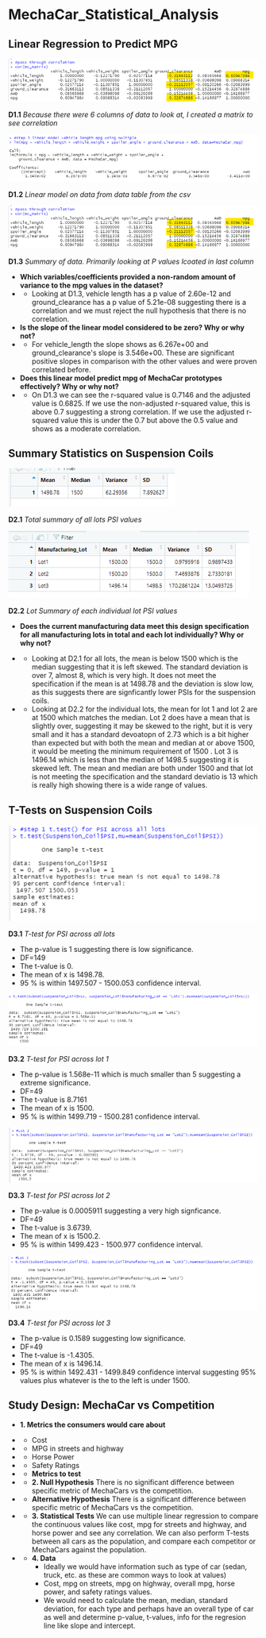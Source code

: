 # MechaCar_Statistical_Analysis


## Linear Regression to Predict MPG

![Resources/D1_Matrix_high_correlation.png](Resources/D1_Matrix_high_correlation.png) 

**D1.1** *Because there were 6 columns of data to look at, I created a matrix to see correlation*

![Resources/D1_Linear_model.png](Resources/D1_Linear_model.png) 

**D1.2** *Linear model on data from data table from the csv*

![Resources/D1_Matrix_high_correlation.png](Resources/D1_Matrix_high_correlation.png) 

**D1.3** *Summary of data. Primarily looking at P values lcoated in last column*

- **Which variables/coefficients provided a non-random amount of variance to the mpg values in the dataset?**
- - Looking at D1.3, vehicle length has a p value of 2.60e-12 and ground_clearance has a p value of 5.21e-08 suggesting there is a correlation and we must reject the null hypothesis that there is no correlation.
- **Is the slope of the linear model considered to be zero? Why or why not?**
- - For vehicle_length the slope shows as 6.267e+00 and ground_clearance's slope is 3.546e+00. These are significant positive slopes in comparison with the other values and were proven correlated before.
- **Does this linear model predict mpg of MechaCar prototypes effectively? Why or why not?**
- - On D1.3 we can see the r-squared value is 0.7146 and the adjusted value is 0.6825. If we use the non-adjusted r-squared value, this is above 0.7 suggesting a strong correlation. If we use the adjusted r-squared value this is under the 0.7 but above the 0.5 value and shows as a moderate correlation. 

## Summary Statistics on Suspension Coils
![Resources/D2_Total_Summary.png](Resources/D2_Total_Summary.png) 

**D2.1** *Total summary of all lots PSI values*

![Resources/D2_Lot_Summary.png](Resources/D2_Lot_Summary.png) 

**D2.2** *Lot Summary of each individual lot PSI values*

- **Does the current manufacturing data meet this design specification for all manufacturing lots in total and each lot individually? Why or why not?**
- - Looking at D2.1 for all lots, the mean is below 1500 which is the median suggesting that it is left skewed. The standard deviation is over 7, almost 8, which is very high.  It does not meet the specification if the mean is at 1498.78 and the deviation is slow low, as this suggests there are signficantly lower PSIs for the suspension coils. 

- - Looking at D2.2 for the individual lots, the mean for lot 1 and lot 2 are at 1500 which matches the median. Lot 2 does have a mean that is slightly over, suggesting it may be skewed to the right, but it is very small and it has a standard devoatopn of 2.73 which is a bit higher than expected but with both the mean and median at or above 1500, it would be meeting the minimum requirement of 1500 . Lot 3 is 1496.14 which is less than the median of 1498.5 suggesting it is skewed left. The mean and median are both under 1500 and that lot is not meeting the specification and the standard deviatio is 13 which is really high showing there is a wide range of values.

## T-Tests on Suspension Coils

![Resources/D3_AllTTest.png](Resources/D3_AllTTest.png) 

**D3.1** *T-test for PSI across all lots*
- The p-value is 1 suggesting there is low significance. 
- DF=149
- The t-value is 0.
- The mean of x is 1498.78.
- 95 % is within 1497.507 - 1500.053 confidence interval.

![Resources/D3_Lot1.png](Resources/D3_Lot1.png) 

**D3.2** *T-test for PSI across lot 1*
- The p-value is 1.568e-11 which is much smaller than 5 suggesting a extreme significance. 
- DF=49
- The t-value is 8.7161
- The mean of x is 1500.
- 95 % is within 1499.719 - 1500.281 confidence interval.


![Resources/D3_Lot2.pngg](Resources/D3_Lot2.png) 

**D3.3** *T-test for PSI across lot 2*
- The p-value is 0.0005911 suggesting a very high signficance.
- DF=49
- The t-value is 3.6739.
- The mean of x is 1500.2.
- 95 % is within 1499.423 - 1500.977 confidence interval.

![Resources/D3_Lot3.png](Resources/D3_Lot3.png) 

**D3.4** *T-test for PSI across lot 3*
- The p-value is 0.1589 suggesting low significance.
- DF=49
- The t-value is -1.4305.
- The mean of x is 1496.14.
- 95 % is within 1492.431 - 1499.849 confidence interval suggesting 95% values plus whatever is the to the left is under 1500.

## Study Design: MechaCar vs Competition
- **1. Metrics the consumers would care about**
- - Cost
- - MPG in streets and highway
- - Horse Power
- - Safety Ratings
- - **Metrics to test**

- - **2. Null Hypothesis**
    There is no significant difference between specific metric of MechaCars vs the competition.
- - **Alternative Hypothesis**
    There is a significant difference between specific metric of MechaCars vs the competition.

- - **3. Statistical Tests**
    We can use multiple linear regression to compare the continuous values like cost, mpg for streets and highway, and horse power and see any correlation.
    We can also perform T-tests between all cars as the population, and compare each competitor or MechaCars against the population.

- - **4. Data**
    - Ideally we would have information such as type of car (sedan, truck, etc. as these are common ways to look at values)
    - Cost, mpg on streets, mpg on highway, overall mpg, horse power, and safety ratings values.
    - We would need to calculate the mean, median, standard deviation, for each type and perhaps have an overall type of car as well and determine p-value, t-values, info for the regresion line like slope and intercept.
